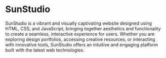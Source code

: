 # SunStudio
 SunStudio is a vibrant and visually captivating website designed using HTML, CSS, and JavaScript, bringing together aesthetics and functionality to create a seamless, interactive experience for users. Whether you are exploring design portfolios, accessing creative resources, or interacting with innovative tools, SunStudio offers an intuitive and engaging platform built with the latest web technologies.
